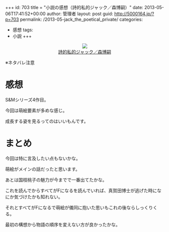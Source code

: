 +++
id: 703
title = "小説の感想（詩的私的ジャック／森博嗣）"
date: 2013-05-06T17:41:52+00:00
author: 管理者
layout: post
guid: http://5000164.jp/?p=703
permalink: /2013-05-jack_the_poetical_private/
categories:
  - 感想
tags:
  - 小説
+++
<div style="text-align: center;">
  <a href="http://www.amazon.co.jp/gp/product/4062647060/ref=as_li_ss_il?ie=UTF8&#038;camp=247&#038;creative=7399&#038;creativeASIN=4062647060&#038;linkCode=as2&#038;tag=5000164-22"><img border="0" src="http://ws-fe.amazon-adsystem.com/widgets/q?_encoding=UTF8&#038;ASIN=4062647060&#038;Format=_SL160_&#038;ID=AsinImage&#038;MarketPlace=JP&#038;ServiceVersion=20070822&#038;WS=1&#038;tag=5000164-22" /><br /><span>詩的私的ジャック／森博嗣</span></a><img src="http://ir-jp.amazon-adsystem.com/e/ir?t=5000164-22&#038;l=as2&#038;o=9&#038;a=4062647060" width="1" height="1" border="0" alt="" style="border:none !important; margin:0px !important;" />
</div>

※ネタバレ注意

# 感想

S&#038;Mシリーズ4作目。
  
今回は萌絵要素が多めな感じ。
  
成長する姿を見るってのはいいもんです。

# まとめ

今回は特に言及したい点もないかな。
  
萌絵がメインの話だったと思います。
  
あとは国枝桃子の魅力が今までで一番出てたかな。
  
これを読んでからすべてがFになるを読んでいれば、真賀田博士が逃げた時になにか気づけたかも知れない。
  
それとすべてがFになるで萌絵が儀同に抱いた思いもこれの後ならしっくりくる。
  
最初の構想から物語の順序を変えない方が良かったかな。